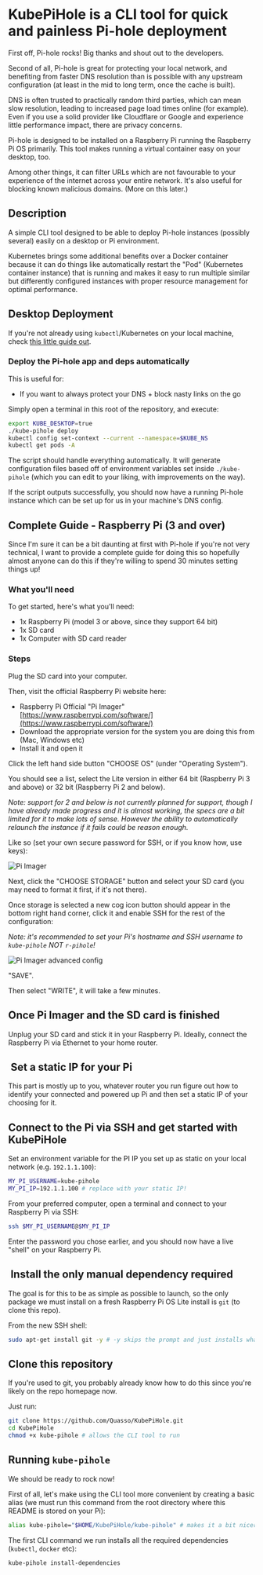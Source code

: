 # KubePiHole is a CLI tool for quick and painless Pi-hole deployment

First off, Pi-hole rocks! Big thanks and shout out to the developers.

Second of all, Pi-hole is great for protecting your local network, and benefiting from faster DNS resolution than is possible with any upstream configuration (at least in the mid to long term, once the cache is built).

DNS is often trusted to practically random third parties, which can mean slow resolution, leading to increased page load times online (for example). Even if you use a solid provider like Cloudflare or Google and experience little performance impact, there are privacy concerns.

Pi-hole is designed to be installed on a Raspberry Pi running the Raspberry Pi OS primarily. This tool makes running a virtual container easy on your desktop, too.

Among other things, it can filter URLs which are not favourable to your experience of the internet across your entire network. It's also useful for blocking known malicious domains. (More on this later.)

## Description

A simple CLI tool designed to be able to deploy Pi-hole instances (possibly several) easily on a desktop or Pi environment.

Kubernetes brings some additional benefits over a Docker container because it can do things like automatically restart the "Pod" (Kubernetes container instance) that is running and makes it easy to run multiple similar but differently configured instances with proper resource management for optimal performance.

## Desktop Deployment

If you're not already using `kubectl`/Kubernetes on your local machine, check [this little guide out](./INSTALL_DD.md).

### Deploy the Pi-hole app and deps automatically

This is useful for:

- If you want to always protect your DNS + block nasty links on the go

Simply open a terminal in this root of the repository, and execute:

```zsh
export KUBE_DESKTOP=true
./kube-pihole deploy
kubectl config set-context --current --namespace=$KUBE_NS
kubectl get pods -A
```

The script should handle everything automatically. It will generate configuration files based off of environment variables set inside `./kube-pihole` (which you can edit to your liking, with improvements on the way).

If the script outputs successfully, you should now have a running Pi-hole instance which can be set up for us in your machine's DNS config.

## Complete Guide - Raspberry Pi (3 and over)

Since I'm sure it can be a bit daunting at first with Pi-hole if you're not very technical, I want to provide a complete guide for doing this so hopefully almost anyone can do this if they're willing to spend 30 minutes setting things up!

### What you'll need

To get started, here's what you'll need:

- 1x Raspberry Pi (model 3 or above, since they support 64 bit)
- 1x SD card
- 1x Computer with SD card reader

### Steps

Plug the SD card into your computer.

Then, visit the official Raspberry Pi website here:

- Raspberry Pi Official "Pi Imager" [https://www.raspberrypi.com/software/](https://www.raspberrypi.com/software/)
- Download the appropriate version for the system you are doing this from (Mac, Windows etc)
- Install it and open it

Click the left hand side button "CHOOSE OS" (under "Operating System").

You should see a list, select the Lite version in either 64 bit (Raspberry Pi 3 and above) or 32 bit (Raspberry Pi 2 and below).

_Note: support for 2 and below is not currently planned for support, though I have already made progress and it is almost working, the specs are a bit limited for it to make lots of sense. However the ability to automatically relaunch the instance if it fails could be reason enough._

Like so (set your own secure password for SSH, or if you know how, use keys):

![Pi Imager](./screenshots/pi-imager.png)

Next, click the "CHOOSE STORAGE" button and select your SD card (you may need to format it first, if it's not there).

Once storage is selected a new cog icon button should appear in the bottom right hand corner, click it and enable SSH for the rest of the configuration:

_Note: it's recommended to set your Pi's hostname and SSH username to `kube-pihole` NOT `r-pihole`!_

![Pi Imager advanced config](./screenshots/pi-imager-advanced-config.png)

"SAVE".

Then select "WRITE", it will take a few minutes.

## Once Pi Imager and the SD card is finished

Unplug your SD card and stick it in your Raspberry Pi. Ideally, connect the Raspberry Pi via Ethernet to your home router.

##  Set a static IP for your Pi

This part is mostly up to you, whatever router you run figure out how to identify your connected and powered up Pi and then set a static IP of your choosing for it.

## Connect to the Pi via SSH and get started with KubePiHole

Set an environment variable for the PI IP you set up as static on your local network (e.g. `192.1.1.100`):

```zsh
MY_PI_USERNAME=kube-pihole
MY_PI_IP=192.1.1.100 # replace with your static IP!
```

From your preferred computer, open a terminal and connect to your Raspberry Pi via SSH:

```zsh
ssh $MY_PI_USERNAME@$MY_PI_IP
```

Enter the password you chose earlier, and you should now have a live "shell" on your Raspberry Pi.

##  Install the only manual dependency required

The goal is for this to be as simple as possible to launch, so the only package we must install on a fresh Raspberry Pi OS Lite install is `git` (to clone this repo).

From the new SSH shell:

```zsh
sudo apt-get install git -y # -y skips the prompt and just installs what it needs to
```

## Clone this repository

If you're used to git, you probably already know how to do this since you're likely on the repo homepage now.

Just run:

```zsh
git clone https://github.com/Quasso/KubePiHole.git
cd KubePiHole
chmod +x kube-pihole # allows the CLI tool to run
```

## Running `kube-pihole`

We should be ready to rock now!

First of all, let's make using the CLI tool more convenient by creating a basic alias (we must run this command from the root directory where this README is stored on your Pi):

```zsh
alias kube-pihole="$HOME/KubePiHole/kube-pihole" # makes it a bit nicer to run the CLI from now on
```

The first CLI command we run installs all the required dependencies (`kubectl`, `docker` etc):

```zsh
kube-pihole install-dependencies
```
